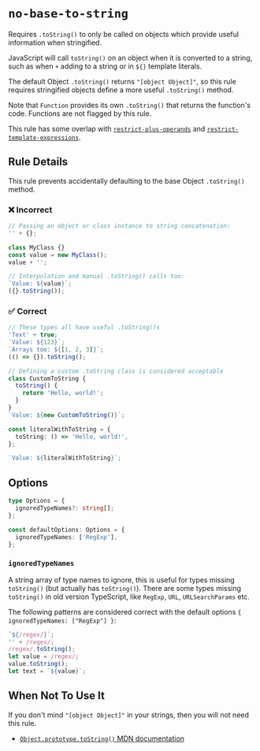 # `no-base-to-string`

Requires `.toString()` to only be called on objects which provide useful information when stringified.

JavaScript will call `toString()` on an object when it is converted to a string, such as when `+` adding to a string or in `${}` template literals.

The default Object `.toString()` returns `"[object Object]"`, so this rule requires stringified objects define a more useful `.toString()` method.

Note that `Function` provides its own `.toString()` that returns the function's code.
Functions are not flagged by this rule.

This rule has some overlap with [`restrict-plus-operands`](restrict-plus-operands.md) and [`restrict-template-expressions`](restrict-template-expressions.md).

## Rule Details

This rule prevents accidentally defaulting to the base Object `.toString()` method.

<!--tabs-->

### ❌ Incorrect

```ts
// Passing an object or class instance to string concatenation:
'' + {};

class MyClass {}
const value = new MyClass();
value + '';

// Interpolation and manual .toString() calls too:
`Value: ${value}`;
({}.toString());
```

### ✅ Correct

```ts
// These types all have useful .toString()s
'Text' + true;
`Value: ${123}`;
`Arrays too: ${[1, 2, 3]}`;
(() => {}).toString();

// Defining a custom .toString class is considered acceptable
class CustomToString {
  toString() {
    return 'Hello, world!';
  }
}
`Value: ${new CustomToString()}`;

const literalWithToString = {
  toString: () => 'Hello, world!',
};

`Value: ${literalWithToString}`;
```

## Options

```ts
type Options = {
  ignoredTypeNames?: string[];
};

const defaultOptions: Options = {
  ignoredTypeNames: ['RegExp'],
};
```

### `ignoredTypeNames`

A string array of type names to ignore, this is useful for types missing `toString()` (but actually has `toString()`).
There are some types missing `toString()` in old version TypeScript, like `RegExp`, `URL`, `URLSearchParams` etc.

The following patterns are considered correct with the default options `{ ignoredTypeNames: ["RegExp"] }`:

```ts
`${/regex/}`;
'' + /regex/;
/regex/.toString();
let value = /regex/;
value.toString();
let text = `${value}`;
```

## When Not To Use It

If you don't mind `"[object Object]"` in your strings, then you will not need this rule.

- [`Object.prototype.toString()` MDN documentation](https://developer.mozilla.org/en-US/docs/Web/JavaScript/Reference/Global_Objects/Object/toString)
